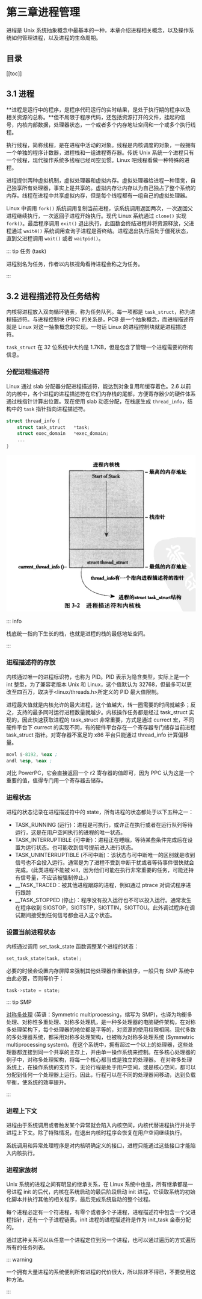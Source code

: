 # 第三章进程管理

进程是 Unix 系统抽象概念中最基本的一种，本章介绍进程相关概念，以及操作系统如何管理进程，以及进程的生命周期。

## 目录

[[toc]]

## 3.1 进程

**进程是运行中的程序，是程序代码运行的实时结果，是处于执行期的程序以及相关资源的总称。**但不局限于程序代码，还包括资源打开的文件，挂起的信号，内核内部数据，处理器状态，一个或者多个内存地址空间和一个或多个执行线程。

执行线程，简称线程，是在进程中活动的对象。线程是内核调度的对象，一般拥有一个单独的程序计数器，进程栈和一组进程寄存器。传统 Unix 系统一个进程只有一个线程，现代操作系统多线程已经司空见惯。Linux 吧线程看做一种特殊的进程。

进程提供两种虚拟机制，虚拟处理器和虚拟内存。虚拟处理器给进程一种错觉，自己独享所有处理器，事实上是共享的。虚拟内存让内存以为自己独占了整个系统的内存。线程在进程中共享虚拟内存，但是每个线程都有一组自己的虚拟处理器。

Linux 中调用 `fork()` 系统调用复制当前进程，该系统调用返回两次，一次返回父进程继续执行，一次返回子进程开始执行。现代 Linux 系统通过 `clone()` 实现 `fork()`。最后程序调用 `exit()` 退出执行，此函数会终结进程并将资源释放，父进程通过 `wait4()` 系统调用查询子进程是否终结。进程退出执行后处于僵死状态，直到父进程调用 `wait()` 或者 `waitpid()`。

::: tip 任务 (task)

进程别名为任务，作者以内核视角看待进程会称之为任务。

:::

## 3.2 进程描述符及任务结构

内核将进程放入双向循环链表，称为任务队列。每一项都是 `task_struct`，称为进程描述符。与进程控制块 (PBC) 的关系是，PCB 是一个抽象概念，而进程描述符就是 Linux 对这一抽象概念的实现。一句话 Linux 的进程控制块就是进程描述符。

`task_struct` 在 32 位系统中大约是 1.7KB，但是包含了管理一个进程需要的所有信息。

### 分配进程描述符

Linux 通过 slab 分配器分配进程描述符，能达到对象复用和缓存着色。2.6 以前的内核中，各个进程的进程描述符在它们内存栈的尾部，方便寄存器少的硬件体系通过栈指针计算出位置。现在使用 slab 动态分配，在栈底生成 `thread_info`，结构中的 `task` 指针指向进程描述符。

```c
struct thread_info {
    struct task_struct   *task;
    struct exec_domain   *exec_domain;
    ...
}
```

![image-20221116230633388](img/image-20221116230633388.png)

::: info

栈底统一指向下生长的栈，也就是进程的栈的最低地址空间。

:::

### 进程描述符的存放

内核通过唯一的进程标识符，也称为 PID。PID 表示为隐含类型，实际上是一个 int 整型，为了兼容老版本 Unix 和 Linux，这个值默认为 32768，但最多可以更改至四百万，取决于<linux/threads.h>所定义的 PID 最大值限制。

进程最大值就是内核允许的最大进程，这个值越大，转一圈需要的时间就越多；反之，支持的最多同时运行进程数量就越少。内核操作任务都是经过 task_struct 实现的，因此快速获取进程的 task_struct 非常重要，方式是通过 currect 宏，不同硬件平台下 currect 的实现不同，有的硬件平台存在一个寄存器专门储存当前进程 task_struct 指针。对寄存器不富足的 x86 平台只能通过 thread_info 计算偏移量。

```asm
movl $-8192, %eax ;
andl %esp, %eax ;
```

对比 PowerPC，它会直接返回一个 r2 寄存器的值即可，因为 PPC 认为这是一个重要的值，值得专门用一个寄存器去储存。

### 进程状态

进程的状态记录在进程描述符中的 state，所有进程的状态都处于以下五种之一：

- TASK_RUNNING (运行)：进程是可执行，或许正在执行或者在运行队列等待运行，这是在用户空间执行的进程的唯一状态。
- TASK_INTERRUPTIBLE (可中断)：进程正在睡眠，等待某些条件完成后在设置为运行状态。也可能收到信号提前进入进行状态。
- TASK_UNINTERRUPTIBLE (不可中断)：该状态与可中断唯一的区别就是收到信号也不会投入运行。通常是为了进程不受到中断干扰或者等待事件很快就会完成。(此类进程不能被 kill，因为他们可能在执行非常重要的任务，可能还持有信号量，不应该被强制停止。)
- \_\_TASK_TRACED：被其他进程跟踪的进程，例如通过 ptrace 对调试程序进行跟踪
- \_\_TASK_STOPPED (停止)：程序没有投入运行也不可以投入运行。通常发生在程序收到 SIGSTOP，SIGTSTP，SIGTTIN，SIGTTOU。此外调试程序在调试期间接受到任何信号都会进入这个状态。

### 设置当前进程状态

内核通过调用 set_task_state 函数调整某个进程的状态：

```c
set_task_state(task, state);
```

必要的时候会设置内存屏障来强制其他处理器作重新排序，一般只有 SMP 系统中由此必要，否则等价于：

```c
task->state = state;
```

::: tip SMP

[对称多处理](https://zh.wikipedia.org/wiki/对称多处理) (英语：Symmetric multiprocessing，缩写为 SMP)，也译为均衡多处理、对称性多重处理、对称多处理机，是一种多处理器的电脑硬件架构，在对称多处理架构下，每个处理器的地位都是平等的，对资源的使用权限相同。现代多数的多处理器系统，都采用对称多处理架构，也被称为对称多处理系统 (Symmetric multiprocessing system)。在这个系统中，拥有超过一个以上的处理器，这些处理器都连接到同一个共享的主存上，并由单一操作系统来控制。在多核心处理器的例子中，对称多处理架构，将每一个核心都当成是独立的处理器。
在对称多处理系统上，在操作系统的支持下，无论行程是处于用户空间，或是核心空间，都可以分配到任何一个处理器上运行。因此，行程可以在不同的处理器间移动，达到负载平衡，使系统的效率提升。

:::

### 进程上下文

进程由于系统调用或者触发某个异常就会陷入内核空间，内核代替进程执行并处于进程上下文。除了特殊情况，在退出内核时程序会恢复在用户空间继续执行。

系统调用和异常处理程序是对内核明确定义的接口，进程只能通过这些接口才能陷入内核执行。

### 进程家族树

Unix 系统的进程之间有明显的继承关系，在 Linux 系统中也是，所有继承都是一号进程 init 的后代，内核在系统启动的最后阶段启动 init 进程，它读取系统的初始化脚本并执行其他的相关程序，最后完成系统启动的整个过程。

每个进程必定有一个符进程，有零个或者多个子进程，进程描述符中包含一个父进程指针，还有一个子进程链表。init 进程的进程描述符是作为 init_task 金泰分配的。

通过这种关系可以从任意一个进程定位到另一个进程，也可以通过遍历的方式遍历所有的任务列表。

::: warning

一个拥有大量进程的系统便利所有进程的代价很大，所以除非不得已，不要使用这种方法。

:::
